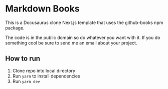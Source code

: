 # Markdown Books

This is a Docusaurus clone Next.js template that uses the github-books npm package.

The code is in the public domain so do whatever you want with it. If you do something cool be sure to send me an email about your project.


## How to run
1. Clone repo into local directory
2. Run `yarn` to install dependencies
3. Run `yarn dev`
